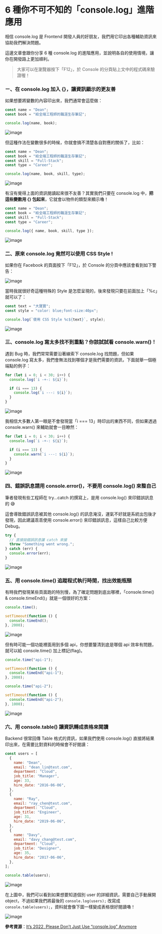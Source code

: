 # 6 種你不可不知的「console.log」進階應用

相信 console.log 是 Frontend 開發人員的好朋友，我們用它印出各種輔助資訊來協助我們解決問題。

這邊文章會跟你分享 6 種 console.log 的進階應用，並說明各自的使用情境，讓你在開發路上更加順利。

> 大家可以在瀏覽器按下「F12」，於 Console 的分頁貼上文中的程式碼來驗證喔！

### ㄧ、在 console.log 加入 {}，讓資訊顯示的更友善

如果想要將變數的內容印出來，我們通常會這麼做：

```js
const name = "Dean";
const book = "給全端工程師的職涯生存筆記";

console.log(name, book);
```

![image](img/console-basic.png)

但這種作法在變數很多的時候，你就會搞不清楚各自對應的關係了，比如：

```js
const name = "Dean";
const book = "給全端工程師的職涯生存筆記";
const skill = "Full-Stack";
const type = "Career";

console.log(name, book, skill, type);
```

![image](img/console-basic-long.png)

有沒有覺得上面的資訊閱讀起來很不友善？其實我們只要在 console.log 中，**把這些變數用 {} 包起來**，它就會以物件的類型來顯示嚕！

```js
const name = "Dean";
const book = "給全端工程師的職涯生存筆記";
const skill = "Full-Stack";
const type = "Career";

console.log({ name, book, skill, type });
```

![image](img/console-object.png)

### 二、原來 console.log 竟然可以使用 CSS Style !

如果你在 Facebook 的頁面按下「F12」，於 Console 的分頁中應該會看到如下警告：

![image](img/console-fb.png)

當時我就很好奇這種特殊的 Style 是怎麼呈現的，後來發現只要在前面加上「%c」就可以了：

```js
const text = "大寶寶";
const style = "color: blue;font-size:40px";

console.log(`使用 CSS Style %c${text}`, style);
```

![image](img/console-css.png)

### 三、console.log 寫太多找不到重點？你該試試看 console.warn()！

遇到 Bug 時，我們常常需要沿著線索下 console.log 找問題，但如果 console.log 寫太多，我們會無法找到哪個才是我們需要的資訊，下面就舉一個極端點的例子：

```js
for (let i = 0; i < 30; i++) {
  console.log(`i -+-: ${i}`);

  if (i === 13) {
    console.log(`i ---: ${i}`);
  }
}
```

![image](img/console-no-warn.png)

我相信大多數人第一眼是不會發現當「i === 13」時印出的東西不同，但如果透過 console.warn() 來輔助就會一目瞭然：

```js
for (let i = 0; i < 30; i++) {
  console.log(`i -+-: ${i}`);

  if (i === 13) {
    console.warn(`i ---: ${i}`);
  }
}
```

![image](img/console-warn.png)

### 四、錯誤訊息請用 console.error()，不要用 console.log() 來整自己

筆者發現有些工程師在 try...catch 的撰寫上，是用 console.log() 來印錯誤訊息的 😅

這會導致錯誤訊息被其他 console.log() 的訊息淹沒，運氣不好就是系統出包後才發現，因此建議乖乖使用 console.error() 來印錯誤訊息，這樣自己比較方便 Debug。

```js
try {
  // 直接拋錯誤訊息讓 catch 來接
  throw "Something went wrong.";
} catch (err) {
  console.error(err);
}
```

![image](img/console-error.png)

### 五、用 console.time() 追蹤程式執行時間，找出效能瓶頸

有時我們發現某些頁面跑的特別慢，為了確定問題到底出哪裡，「console.time() & console.timeEnd()」就是一個很好的方案：

```js
console.time();

setTimeout(function () {
  console.timeEnd();
}, 2000);
```

![image](img/console-time.png)

但有時可能一個功能裡面用到多個 api，你想要釐清到底是哪個 api 效率有問題，就可以給 console.time() 加上標記(flag)。

```js
console.time("api-1");

setTimeout(function () {
  console.timeEnd("api-1");
}, 2000);

console.time("api-2");

setTimeout(function () {
  console.timeEnd("api-2");
}, 1000);
```

![image](img/console-time-multi.png)

### 六、用 console.table() 讓資訊轉成表格來閱讀

Backend 很常回傳 Table 格式的資訊，如果我們使用 console.log() 直接將結果印出來，在需要比對資料的時候會不好閱讀：

```js
const users = [
  {
    name: "Dean",
    email: "dean_lin@test.com",
    department: "Cloud",
    job_title: "Manager",
    age: 33,
    hire_date: "2016-06-06",
  },
  {
    name: "Ray",
    email: "ray_chen@test.com",
    department: "Cloud",
    job_title: "Engineer",
    age: 31,
    hire_date: "2019-06-06",
  },
  {
    name: "Davy",
    email: "davy_chang@test.com",
    department: "Cloud",
    job_title: "Designer",
    age: 35,
    hire_date: "2017-06-06",
  },
];

console.table(users);
```

![image](img/console-no-table.png)

在上圖中，我們可以看到如果想要知道個別 user 的詳細資訊，需要自己手動展開 object，不過如果我們將最後的 `console.log(users);` 改寫成 `console.table(users);`，資料就會像下圖一樣變成表格很好閱讀嚕！

![image](img/console-table.png)

**參考資源**：[It’s 2022, Please Don’t Just Use “console.log” Anymore](https://javascript.plainenglish.io/its-2022-please-don-t-just-use-console-log-anymore-217638337c7d)